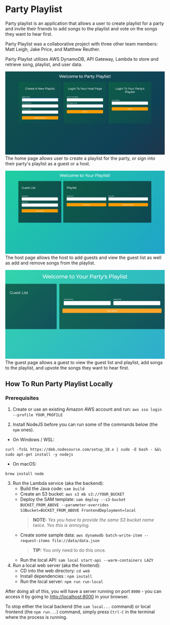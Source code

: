 # Party Playlist

Party playlist is an application that allows a user to create playlist for a party and invite their friends to add
songs to the playlist and vote on the songs they want to hear first.

Party Playlist was a collaborative project with three other team members: Matt Leigh, Jake Price, and Matthew Reuther.

Party Playlist utilizes AWS DynamoDB, API Gateway, Lambda to store and retrieve song, playlist, and user data.

![Image 1: The home page of Party Playlist](resources/images/home-page.png)
The home page allows user to create a playlist for the party, 
or sign into their party's playlist as a guest or a host.

![Image 2: The host page of Party Playlist](resources/images/host-page.png)
The host page allows the host to add guests and view the guest list as well as add and remove
songs from the playlist.

![Image 3: The guest page of Party Playlist](resources/images/guest-page.png)
The guest page allows a guest to view the guest list and playlist, add songs to the playlist, and upvote the songs they want to hear first.

## How To Run Party Playlist Locally

### Prerequisites

1. Create or use an existing Amazon AWS account and run:
`aws sso login --profile YOUR_PROFILE`

2. Install NodeJS before you can run some of the commands below (the `npm` ones).

- On Windows / WSL:
```shell
curl -fsSL https://deb.nodesource.com/setup_18.x | sudo -E bash - &&\
sudo apt-get install -y nodejs
```
- On macOS:
```shell
brew install node
```
3. Run the Lambda service (aka the backend):
    - Build the Java code: `sam build`
    - Create an S3 bucket: `aws s3 mb s3://YOUR_BUCKET` 
    - Deploy the SAM template: `sam deploy --s3-bucket BUCKET_FROM_ABOVE --parameter-overrides S3Bucket=BUCKET_FROM_ABOVE FrontendDeployment=local`
      > **NOTE:** _Yes you have to provide the same S3 bucket name twice. Yes this is annoying._
    - Create some sample data: `aws dynamodb batch-write-item --request-items file://data/data.json`
      > **TIP:** You only need to do this once.
    - Run the local API: `sam local start-api --warm-containers LAZY`
4. Run a local web server (aka the frontend):
    - CD into the web directory: `cd web`
    - Install dependencies : `npm install`
    - Run the local server: `npm run run-local`

After doing all of this, you will have a server running on port `8000` - you can access it by going to [http://localhost:8000](http://localhost:8000) in your browser.

To stop either the local backend (the `sam local...` command) or local frontend (the `npm run...`) command, simply press `Ctrl-C` in the terminal where the process is running.
